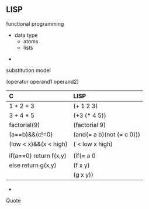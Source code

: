 ## LISP

functional programming

* data type 
  * atoms
  * lists

-

substitution model

\(operator operand1 operand2\)

| C | LISP |
| :--- | :--- |
| 1 + 2 + 3 | \(+ 1 2 3\) |
| 3 + 4 \* 5 | \(+3 \(\* 4 5\)\) |
| factorial\(9\) | \(factorial 9\) |
| \(a==b\)&&\(c!=0\) | \(and\(= a b\)\(not \(= c 0\)\)\) |
| \(low &lt; x\)&&\(x &lt; high\) | \( &lt; low x high\) |
|  |  |
| if\(a==0\) return f\(x,y\) | \(if\(= a 0 |
| else return g\(x,y\) |     \(f x y\) |
|  |     \(g x y\)\) |



-

Quote

